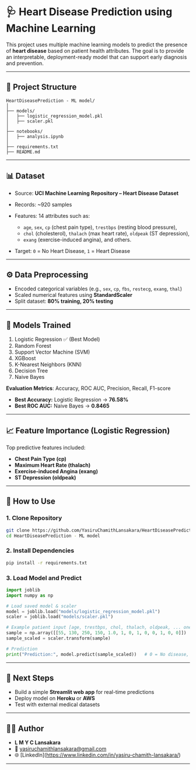 # 🩺 Heart Disease Prediction using Machine Learning

This project uses multiple machine learning models to predict the presence of **heart disease** based on patient health attributes. The goal is to provide an interpretable, deployment-ready model that can support early diagnosis and prevention.

---

## 📂 Project Structure

```
HeartDiseasePrediction - ML model/
│
├── models/
│   ├── logistic_regression_model.pkl
│   ├── scaler.pkl
│
├── notebooks/
│   ├── analysis.ipynb
│
├── requirements.txt
├── README.md
```

---

## 📊 Dataset

* Source: **UCI Machine Learning Repository – Heart Disease Dataset**
* Records: \~920 samples
* Features: 14 attributes such as:

  * `age`, `sex`, `cp` (chest pain type), `trestbps` (resting blood pressure),
  * `chol` (cholesterol), `thalach` (max heart rate), `oldpeak` (ST depression),
  * `exang` (exercise-induced angina), and others.
* Target: `0` = No Heart Disease, `1` = Heart Disease

---

## ⚙️ Data Preprocessing

* Encoded categorical variables (e.g., `sex`, `cp`, `fbs`, `restecg`, `exang`, `thal`)
* Scaled numerical features using **StandardScaler**
* Split dataset: **80% training, 20% testing**

---

## 🤖 Models Trained

1. Logistic Regression ✅ (Best Model)
2. Random Forest
3. Support Vector Machine (SVM)
4. XGBoost
5. K-Nearest Neighbors (KNN)
6. Decision Tree
7. Naive Bayes

**Evaluation Metrics**: Accuracy, ROC AUC, Precision, Recall, F1-score

* **Best Accuracy:** Logistic Regression → **76.58%**
* **Best ROC AUC:** Naive Bayes → **0.8465**

---

## 📈 Feature Importance (Logistic Regression)

Top predictive features included:

* **Chest Pain Type (cp)**
* **Maximum Heart Rate (thalach)**
* **Exercise-induced Angina (exang)**
* **ST Depression (oldpeak)**

---

## 🚀 How to Use

### 1. Clone Repository

```bash
git clone https://github.com/YasiruChamithLansakara/HeartDiseasePrediction - ML model.git
cd HeartDiseasePrediction - ML model
```

### 2. Install Dependencies

```bash
pip install -r requirements.txt
```

### 3. Load Model and Predict

```python
import joblib
import numpy as np

# Load saved model & scaler
model = joblib.load("models/logistic_regression_model.pkl")
scaler = joblib.load("models/scaler.pkl")

# Example patient input [age, trestbps, chol, thalach, oldpeak, ... one-hot encoded features ...]
sample = np.array([[55, 130, 250, 150, 1.0, 1, 0, 1, 0, 0, 1, 0, 0]])
sample_scaled = scaler.transform(sample)

# Prediction
print("Prediction:", model.predict(sample_scaled))   # 0 = No disease, 1 = Disease
```

---

## 🔮 Next Steps

* Build a simple **Streamlit web app** for real-time predictions
* Deploy model on **Heroku** or **AWS**
* Test with external medical datasets

---

## 👨‍💻 Author

* **L M Y C Lansakara**
* 📧 [yasiruchamithlansakara@gmail.com](mailto:yasiruchamithlansakara@gmail.com)
* 🌐 \[LinkedIn](https://www.linkedin.com/in/yasiru-chamith-lansakara/)

---
